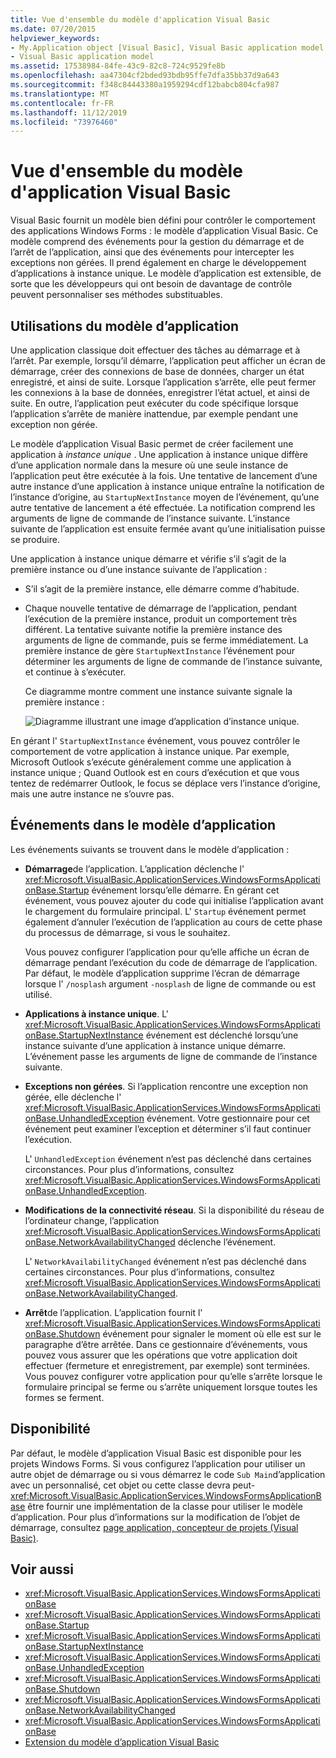 ```yaml
---
title: Vue d'ensemble du modèle d'application Visual Basic
ms.date: 07/20/2015
helpviewer_keywords:
- My.Application object [Visual Basic], Visual Basic application model
- Visual Basic application model
ms.assetid: 17538984-84fe-43c9-82c8-724c9529fe8b
ms.openlocfilehash: aa47304cf2bded93bdb95ffe7dfa35bb37d9a643
ms.sourcegitcommit: f348c84443380a1959294cdf12babcb804cfa987
ms.translationtype: MT
ms.contentlocale: fr-FR
ms.lasthandoff: 11/12/2019
ms.locfileid: "73976460"
---
```

# <a name="overview-of-the-visual-basic-application-model"></a>Vue d'ensemble du modèle d'application Visual Basic

Visual Basic fournit un modèle bien défini pour contrôler le comportement des applications Windows Forms : le modèle d’application Visual Basic. Ce modèle comprend des événements pour la gestion du démarrage et de l’arrêt de l’application, ainsi que des événements pour intercepter les exceptions non gérées. Il prend également en charge le développement d’applications à instance unique. Le modèle d’application est extensible, de sorte que les développeurs qui ont besoin de davantage de contrôle peuvent personnaliser ses méthodes substituables.  
  
## <a name="uses-for-the-application-model"></a>Utilisations du modèle d’application  

 Une application classique doit effectuer des tâches au démarrage et à l’arrêt. Par exemple, lorsqu’il démarre, l’application peut afficher un écran de démarrage, créer des connexions de base de données, charger un état enregistré, et ainsi de suite. Lorsque l’application s’arrête, elle peut fermer les connexions à la base de données, enregistrer l’état actuel, et ainsi de suite. En outre, l’application peut exécuter du code spécifique lorsque l’application s’arrête de manière inattendue, par exemple pendant une exception non gérée.  
  
 Le modèle d’application Visual Basic permet de créer facilement une application à *instance unique* . Une application à instance unique diffère d’une application normale dans la mesure où une seule instance de l’application peut être exécutée à la fois. Une tentative de lancement d’une autre instance d’une application à instance unique entraîne la notification de l’instance d’origine, au `StartupNextInstance` moyen de l’événement, qu’une autre tentative de lancement a été effectuée. La notification comprend les arguments de ligne de commande de l’instance suivante. L’instance suivante de l’application est ensuite fermée avant qu’une initialisation puisse se produire.  
  
 Une application à instance unique démarre et vérifie s’il s’agit de la première instance ou d’une instance suivante de l’application :  
  
- S’il s’agit de la première instance, elle démarre comme d’habitude.  
  
- Chaque nouvelle tentative de démarrage de l’application, pendant l’exécution de la première instance, produit un comportement très différent. La tentative suivante notifie la première instance des arguments de ligne de commande, puis se ferme immédiatement. La première instance de gère `StartupNextInstance` l’événement pour déterminer les arguments de ligne de commande de l’instance suivante, et continue à s’exécuter.  
  
     Ce diagramme montre comment une instance suivante signale la première instance :  
  
     ![Diagramme illustrant une image d’application d’instance unique.](./media/overview-of-the-visual-basic-application-model/single-instance-application.gif)  
  
 En gérant l' `StartupNextInstance` événement, vous pouvez contrôler le comportement de votre application à instance unique. Par exemple, Microsoft Outlook s’exécute généralement comme une application à instance unique ; Quand Outlook est en cours d’exécution et que vous tentez de redémarrer Outlook, le focus se déplace vers l’instance d’origine, mais une autre instance ne s’ouvre pas.  
  
## <a name="events-in-the-application-model"></a>Événements dans le modèle d’application  

 Les événements suivants se trouvent dans le modèle d’application :  
  
- **Démarrage**de l’application. L’application déclenche l' <xref:Microsoft.VisualBasic.ApplicationServices.WindowsFormsApplicationBase.Startup> événement lorsqu’elle démarre. En gérant cet événement, vous pouvez ajouter du code qui initialise l’application avant le chargement du formulaire principal. L' `Startup` événement permet également d’annuler l’exécution de l’application au cours de cette phase du processus de démarrage, si vous le souhaitez.  
  
     Vous pouvez configurer l’application pour qu’elle affiche un écran de démarrage pendant l’exécution du code de démarrage de l’application. Par défaut, le modèle d’application supprime l’écran de démarrage lorsque l' `/nosplash` argument `-nosplash` de ligne de commande ou est utilisé.  
  
- **Applications à instance unique**. L' <xref:Microsoft.VisualBasic.ApplicationServices.WindowsFormsApplicationBase.StartupNextInstance> événement est déclenché lorsqu’une instance suivante d’une application à instance unique démarre. L’événement passe les arguments de ligne de commande de l’instance suivante.  
  
- **Exceptions non gérées**. Si l’application rencontre une exception non gérée, elle déclenche l' <xref:Microsoft.VisualBasic.ApplicationServices.WindowsFormsApplicationBase.UnhandledException> événement. Votre gestionnaire pour cet événement peut examiner l’exception et déterminer s’il faut continuer l’exécution.  
  
     L' `UnhandledException` événement n’est pas déclenché dans certaines circonstances. Pour plus d’informations, consultez <xref:Microsoft.VisualBasic.ApplicationServices.WindowsFormsApplicationBase.UnhandledException>.  
  
- **Modifications de la connectivité réseau**. Si la disponibilité du réseau de l’ordinateur change, l’application <xref:Microsoft.VisualBasic.ApplicationServices.WindowsFormsApplicationBase.NetworkAvailabilityChanged> déclenche l’événement.  
  
     L' `NetworkAvailabilityChanged` événement n’est pas déclenché dans certaines circonstances. Pour plus d’informations, consultez <xref:Microsoft.VisualBasic.ApplicationServices.WindowsFormsApplicationBase.NetworkAvailabilityChanged>.  
  
- **Arrêt**de l’application. L’application fournit l' <xref:Microsoft.VisualBasic.ApplicationServices.WindowsFormsApplicationBase.Shutdown> événement pour signaler le moment où elle est sur le paragraphe d’être arrêtée. Dans ce gestionnaire d’événements, vous pouvez vous assurer que les opérations que votre application doit effectuer (fermeture et enregistrement, par exemple) sont terminées. Vous pouvez configurer votre application pour qu’elle s’arrête lorsque le formulaire principal se ferme ou s’arrête uniquement lorsque toutes les formes se ferment.  
  
## <a name="availability"></a>Disponibilité  

 Par défaut, le modèle d’application Visual Basic est disponible pour les projets Windows Forms. Si vous configurez l’application pour utiliser un autre objet de démarrage ou si vous démarrez le code `Sub Main`d’application avec un personnalisé, cet objet ou cette classe devra peut- <xref:Microsoft.VisualBasic.ApplicationServices.WindowsFormsApplicationBase> être fournir une implémentation de la classe pour utiliser le modèle d’application. Pour plus d’informations sur la modification de l’objet de démarrage, consultez [page application, concepteur de projets (Visual Basic)](/visualstudio/ide/reference/application-page-project-designer-visual-basic).  
  
## <a name="see-also"></a>Voir aussi

- <xref:Microsoft.VisualBasic.ApplicationServices.WindowsFormsApplicationBase>
- <xref:Microsoft.VisualBasic.ApplicationServices.WindowsFormsApplicationBase.Startup>
- <xref:Microsoft.VisualBasic.ApplicationServices.WindowsFormsApplicationBase.StartupNextInstance>
- <xref:Microsoft.VisualBasic.ApplicationServices.WindowsFormsApplicationBase.UnhandledException>
- <xref:Microsoft.VisualBasic.ApplicationServices.WindowsFormsApplicationBase.Shutdown>
- <xref:Microsoft.VisualBasic.ApplicationServices.WindowsFormsApplicationBase.NetworkAvailabilityChanged>
- <xref:Microsoft.VisualBasic.ApplicationServices.WindowsFormsApplicationBase>
- [Extension du modèle d’application Visual Basic](../../../visual-basic/developing-apps/customizing-extending-my/extending-the-visual-basic-application-model.md)
